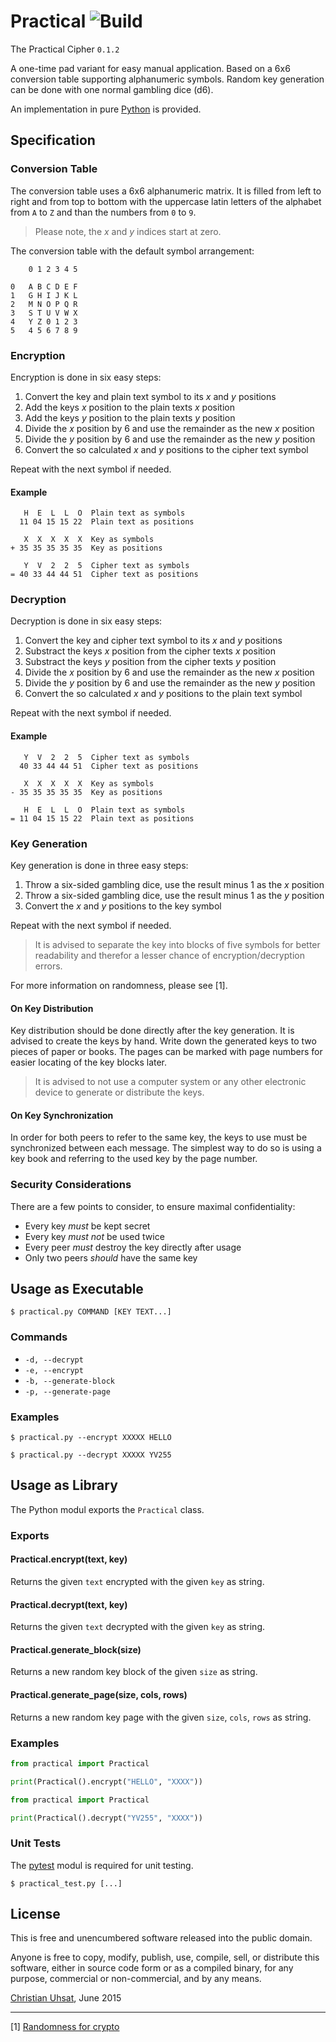 # Practical ![Build](https://travis-ci.org/cuhsat/practical.svg)
The Practical Cipher `0.1.2`

A one-time pad variant for easy manual application. Based on a 6x6 conversion
table supporting alphanumeric symbols. Random key generation can be done with
one normal gambling dice (d6).

An implementation in pure [Python](https://www.python.org) is provided.

## Specification

### Conversion Table
The conversion table uses a 6x6 alphanumeric matrix. It is filled from left
to right and from top to bottom with the uppercase latin letters of the
alphabet from `A` to `Z` and than the numbers from `0` to `9`.

> Please note, the _x_ and _y_ indices start at zero.

The conversion table with the default symbol arrangement:
```
    0 1 2 3 4 5

0   A B C D E F
1   G H I J K L
2   M N O P Q R
3   S T U V W X
4   Y Z 0 1 2 3
5   4 5 6 7 8 9
```
### Encryption
Encryption is done in six easy steps:

1. Convert the key and plain text symbol to its _x_ and _y_ positions
2. Add the keys _x_ position to the plain texts _x_ position
3. Add the keys _y_ position to the plain texts _y_ position
4. Divide the _x_ position by 6 and use the remainder as the new _x_ position
5. Divide the _y_ position by 6 and use the remainder as the new _y_ position
6. Convert the so calculated _x_ and _y_ positions to the cipher text symbol

Repeat with the next symbol if needed.

#### Example
```
   H  E  L  L  O  Plain text as symbols
  11 04 15 15 22  Plain text as positions

   X  X  X  X  X  Key as symbols
+ 35 35 35 35 35  Key as positions

   Y  V  2  2  5  Cipher text as symbols
= 40 33 44 44 51  Cipher text as positions
```

### Decryption
Decryption is done in six easy steps:

1. Convert the key and cipher text symbol to its _x_ and _y_ positions
2. Substract the keys _x_ position from the cipher texts _x_ position
3. Substract the keys _y_ position from the cipher texts _y_ position
4. Divide the _x_ position by 6 and use the remainder as the new _x_ position
5. Divide the _y_ position by 6 and use the remainder as the new _y_ position
6. Convert the so calculated _x_ and _y_ positions to the plain text symbol

Repeat with the next symbol if needed.

#### Example
```
   Y  V  2  2  5  Cipher text as symbols
  40 33 44 44 51  Cipher text as positions

   X  X  X  X  X  Key as symbols
- 35 35 35 35 35  Key as positions

   H  E  L  L  O  Plain text as symbols
= 11 04 15 15 22  Plain text as positions
```

### Key Generation
Key generation is done in three easy steps:

1. Throw a six-sided gambling dice, use the result minus 1 as the _x_ position
2. Throw a six-sided gambling dice, use the result minus 1 as the _y_ position
3. Convert the _x_ and _y_ positions to the key symbol

Repeat with the next symbol if needed.

> It is advised to separate the key into blocks of five symbols for better
> readability and therefor a lesser chance of encryption/decryption errors.

For more information on randomness, please see [1].

#### On Key Distribution
Key distribution should be done directly after the key generation. It is
advised to create the keys by hand. Write down the generated keys to two
pieces of paper or books. The pages can be marked with page numbers for
easier locating of the key blocks later.

> It is advised to not use a computer system or any other electronic device to
> generate or distribute the keys.

#### On Key Synchronization
In order for both peers to refer to the same key, the keys to use must be 
synchronized between each message. The simplest way to do so is using a key 
book and referring to the used key by the page number.

### Security Considerations
There are a few points to consider, to ensure maximal confidentiality:

* Every key *must* be kept secret
* Every key *must not* be used twice
* Every peer *must* destroy the key directly after usage
* Only two peers *should* have the same key

## Usage as Executable
```$ practical.py COMMAND [KEY TEXT...]```

### Commands
* `-d, --decrypt`
* `-e, --encrypt`
* `-b, --generate-block`
* `-p, --generate-page`

### Examples
```$ practical.py --encrypt XXXXX HELLO```

```$ practical.py --decrypt XXXXX YV255```

## Usage as Library
The Python modul exports the `Practical` class.

### Exports

#### Practical.encrypt(text, key)
Returns the given `text` encrypted with the given `key` as string.

#### Practical.decrypt(text, key)
Returns the given `text` decrypted with the given `key` as string.

#### Practical.generate_block(size)
Returns a new random key block of the given `size` as string.

#### Practical.generate_page(size, cols, rows)
Returns a new random key page with the given `size`, `cols`, `rows` as string.

### Examples
```python
from practical import Practical

print(Practical().encrypt("HELLO", "XXXX"))
```

```python
from practical import Practical

print(Practical().decrypt("YV255", "XXXX"))
```

### Unit Tests
The [pytest](https://pytest.org/) modul is required for unit testing.

```$ practical_test.py [...]```

## License
This is free and unencumbered software released into the public domain.

Anyone is free to copy, modify, publish, use, compile, sell, or distribute
this software, either in source code form or as a compiled binary, for any
purpose, commercial or non-commercial, and by any means.

[Christian Uhsat](https://github.com/cuhsat), June 2015

----
[1] [Randomness for crypto](https://www.cs.berkeley.edu/~daw/rnd/)

